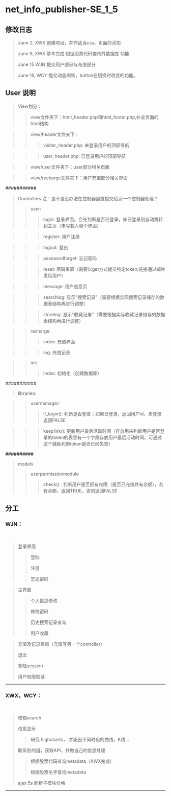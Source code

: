 ﻿net_info_publisher-SE_1_5
=========================

修改日志
-------------------------
> June 2, XWX 创建项目，并作适当css，页面的添加
> 
> June 9, XWX 基本完成 根据股票代码查询外数据库 功能
> 
> June 15 WJN 提交用户部分与充值部分
> 
> June 16, WCY 提交动态刷新，button在切换时改变的功能。
> 

User 说明
-------------------------
> View划分：
> > view文件夹下：html_header.php和html_footer.php,补全页面的html结构

> > view/header文件夹下：
> > > visiter_header.php:  未登录用户的顶部导航

> > > user_header.php:     已登录用户的顶部导航

> > view/user文件夹下：user部分相关页面

> > view/recharge文件夹下：用户充值部分相关界面

###########
> Controllers 
> 注：是不是没办法在控制器里直接交给另一个控制器处理？
> > user:
> > > login:  登录界面。会先判断是否已登录，如已登录则自动跳转到主页（未写载入哪个界面）

> > > register: 用户注册

> > > logout: 登出

> > > passwordforget: 忘记密码

> > > reset:  密码重置（需要以get方式提交特定token;链接通过邮件发给用户）

> > > message:  用户信息页

> > > searchlog:  显示"搜索记录"（需要根据实际搜索记录储存的数据表结构再进行调整）

> > > storelog: 显示"收藏记录"（需要根据实际收藏记录储存的数据表结构再进行调整）

> > recharge:
> > > index: 充值界面

> > > log: 充值记录

> > init
> > > index: 初始化（创建数据库）

###########
> libraries:

> > usermanager:
> > >if_login(): 判断是否登录；如果已登录，返回用户id，未登录返回FALSE

> > >keeplink(): 更新用户最后活动时间（存放用来判断用户是否登录的token的表里有一个字段存放用户最后活动时间，可通过这个辅助判断token是否已经失效）


##########
> models
> > userpermissionmodule
> > > check() : 判断用户是否拥有权限（是否已充值并有余额），若有余额，返回TRUE，否则返回FALSE


分工
-------------------------

### WJN：</h2><br/>
> 登录界面
> > 登陆
> > 
> > 注册
> > 
> > 忘记密码

> 主界面
> > 个人信息修改
> > 
> > 修改密码
> > 
> > 历史搜索记录查询
> > 
> > 用户收藏

> 充值及记录查询（充值写另一个controller)
> 
> 退出
> 
> 登陆session
> 
> 用户权限验证

-------------------------
### XWX，WCY：</h2><br/>
> 模糊search
> 
> 信息显示
> > 研究 highcharts， 并画出不同时段的曲线，K线...
> 
> 联系别的组，获取API，并做自己的信息处理
> > 根据股票代码查询metadata（XWX完成）
> > 
> > 根据股票名字查询metadata 
> 
> ajax 5s 刷新子模块价格

-------------------------
